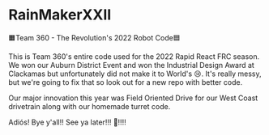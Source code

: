# RainMakerXXII
🟧Team 360 - The Revolution's 2022 Robot Code🟦

This is Team 360's entire code used for the 2022 Rapid React FRC season. We won our Auburn District Event and won the Industrial Design Award at Clackamas but unfortunately did not make it to World's 😢. 
It's really messy, but we're going to fix that so look out for a new repo with better code.

Our major innovation this year was Field Oriented Drive for our West Coast drivetrain along with our homemade turret code.

Adiós! Bye y'all!! See ya later!!! 👋!!!!

